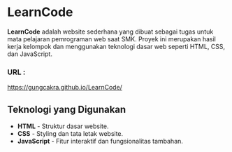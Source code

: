 # LearnCode

**LearnCode** adalah website sederhana yang dibuat sebagai tugas untuk mata pelajaran pemrograman web saat SMK. Proyek ini merupakan hasil kerja kelompok dan menggunakan teknologi dasar web seperti HTML, CSS, dan JavaScript.

### URL : 
https://gungcakra.github.io/LearnCode/

## Teknologi yang Digunakan

- **HTML** - Struktur dasar website.
- **CSS** - Styling dan tata letak website.
- **JavaScript** - Fitur interaktif dan fungsionalitas tambahan.
